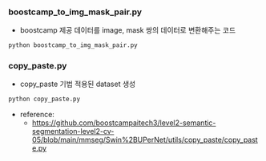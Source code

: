 ### boostcamp_to_img_mask_pair.py
- boostcamp 제공 데이터를 image, mask 쌍의 데이터로 변환해주는 코드
```bash
python boostcamp_to_img_mask_pair.py
```

### copy_paste.py
- copy_paste 기법 적용된 dataset 생성
```bash
python copy_paste.py
```
- reference:
  - https://github.com/boostcampaitech3/level2-semantic-segmentation-level2-cv-05/blob/main/mmseg/Swin%2BUPerNet/utils/copy_paste/copy_paste.py
